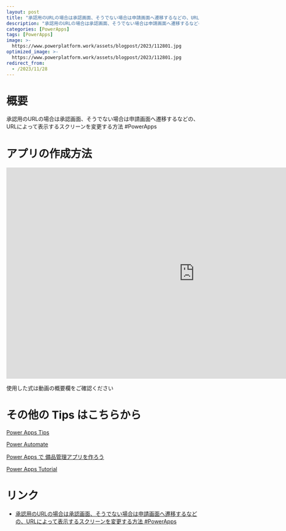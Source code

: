 ```yaml
---
layout: post
title: "承認用のURLの場合は承認画面、そうでない場合は申請画面へ遷移するなどの、URLによって表示するスクリーンを変更する方法 #PowerApps"
description: "承認用のURLの場合は承認画面、そうでない場合は申請画面へ遷移するなどの、URLによって表示するスクリーンを変更する方法 #PowerAppsを動画で分かりやすく解説"
categories: [PowerApps]
tags: [PowerApps]
image: >-
  https://www.powerplatform.work/assets/blogpost/2023/112801.jpg
optimized_image: >-
  https://www.powerplatform.work/assets/blogpost/2023/112801.jpg
redirect_from:
  - /2023/11/28
---
```



#  概要

承認用のURLの場合は承認画面、そうでない場合は申請画面へ遷移するなどの、URLによって表示するスクリーンを変更する方法 #PowerApps


# アプリの作成方法

<iframe width="983" height="553" src="https://www.youtube.com/embed/xJ1jckvr2Bk" title="YouTube video player" frameborder="0" allow="accelerometer; autoplay; clipboard-write; encrypted-media; gyroscope; picture-in-picture" allowfullscreen></iframe>


使用した式は動画の概要欄をご確認ください


# その他の Tips はこちらから

[Power Apps Tips](https://www.youtube.com/watch?v=VrAQf3JQ7yM&list=PLVhFi1fb3DqakSLVMn22DDcySXh9jtzi- )


[Power Automate](https://www.youtube.com/watch?v=-YnJYT0ASEM&list=PLVhFi1fb3Dqbzic6GieqnLFgD3aTj-eHA)


[Power Apps で 備品管理アプリを作ろう](https://www.youtube.com/playlist?list=PLVhFi1fb3DqZM3HKb8Hea6XEL96990Fyn)


[Power Apps Tutorial](https://www.youtube.com/playlist?list=PLVhFi1fb3DqalxpL974VvAJvV4iWoSbe_)


# リンク


- [承認用のURLの場合は承認画面、そうでない場合は申請画面へ遷移するなどの、URLによって表示するスクリーンを変更する方法 #PowerApps](https://www.youtube.com/watch?v=xJ1jckvr2Bk)

